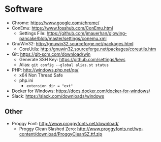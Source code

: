 # Software

- Chrome: https://www.google.com/chrome/
- ConEmu: https://www.fosshub.com/ConEmu.html
  - Settings File: https://github.com/jmauerhan/glowing-pancake/blob/master/settings/conemu.xml
- GnuWin32: http://gnuwin32.sourceforge.net/packages.html
  - CoreUtils: http://gnuwin32.sourceforge.net/packages/coreutils.htm
- Git: https://git-scm.com/download/win
  - Generate SSH Key: https://github.com/settings/keys
  - Alias: `git config --global alias.st status`
- PHP: http://windows.php.net/qa/ 
  - x64 Non Thread Safe
  - php.ini
    - `extension_dir = "ext"`
- Docker for Windows: https://docs.docker.com/docker-for-windows/
- Slack: https://slack.com/downloads/windows

## Other

- Proggy Font: http://www.proggyfonts.net/download/
  - Proggy Clean Slashed Zero: http://www.proggyfonts.net/wp-content/download/ProggyCleanSZ.ttf.zip

